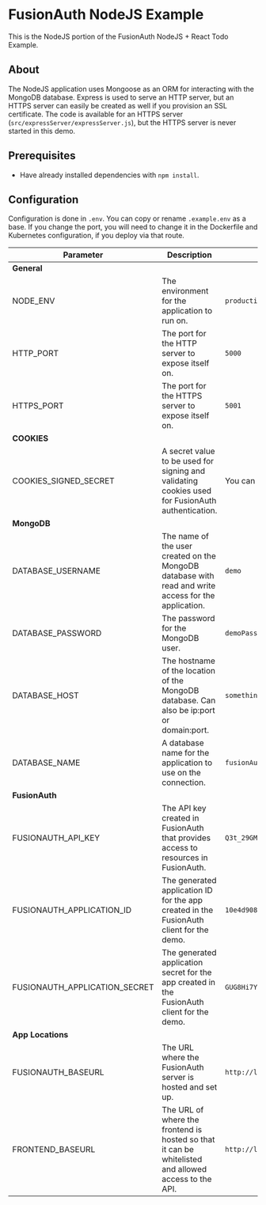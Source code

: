 # FusionAuth NodeJS Example

This is the NodeJS portion of the FusionAuth NodeJS + React Todo Example.

## About
The NodeJS application uses Mongoose as an ORM for interacting with the MongoDB database. Express is used to serve an HTTP server, but an HTTPS server can easily be created as well if you provision an SSL certificate. The code is available for an HTTPS server (`src/expressServer/expressServer.js`), but the HTTPS server is never started in this demo.

## Prerequisites
* Have already installed dependencies with `npm install`.

## Configuration

Configuration is done in `.env`. You can copy or rename `.example.env` as a base. If you change the port, you will need to change it in the Dockerfile and Kubernetes configuration, if you deploy via that route.

| Parameter        | Description           | Example  |
| ------------- | ------------- | ----- |
| **General** |
| NODE_ENV | The environment for the application to run on. | `production` |
| HTTP_PORT | The port for the HTTP server to expose itself on. | `5000` |
| HTTPS_PORT | The port for the HTTPS server to expose itself on. | `5001` |
| **COOKIES** |
| COOKIES_SIGNED_SECRET | A secret value to be used for signing and validating cookies used for FusionAuth authentication. | You can use something like [uuid](https://www.npmjs.com/package/uuid). |
| **MongoDB** |
| DATABASE_USERNAME | The name of the user created on the MongoDB database with read and write access for the application. | `demo` |
| DATABASE_PASSWORD | The password for the MongoDB user. | `demoPass` |
| DATABASE_HOST | The hostname of the location of the MongoDB database. Can also be ip:port or domain:port. | `something.mongodb.net` |
| DATABASE_NAME | A database name for the application to use on the connection. | `fusionAuthDemo` |
| **FusionAuth** |
| FUSIONAUTH_API_KEY | The API key created in FusionAuth that provides access to resources in FusionAuth. | `Q3t_29GMZgyh_mko2rVuQ_s2qjlsZFJyJh0XirIiGVw` |
| FUSIONAUTH_APPLICATION_ID | The generated application ID for the app created in the FusionAuth client for the demo. | `10e4d908-7655-44af-abf0-1a031aff519a` |
| FUSIONAUTH_APPLICATION_SECRET | The generated application secret for the app created in the FusionAuth client for the demo. | `GUG8Hi7YzCbKUgDCRKGpPzqOrFckbNitmsYc6nGesgs` |
| **App Locations** |
| FUSIONAUTH_BASEURL | The URL where the FusionAuth server is hosted and set up. | `http://localhost:9011` |
| FRONTEND_BASEURL | The URL of where the frontend is hosted so that it can be whitelisted and allowed access to the API. | `http://localhost:3000` |